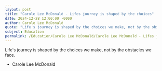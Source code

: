 ```yaml
---
layout: post
title: "Carole Lee McDonald - Lifes journey is shaped by the choices"
date: 2024-12-28 12:00:00 -0000
author: Carole Lee McDonald
quote: "Life's journey is shaped by the choices we make, not by the obstacles we face."
subject: Education
permalink: /Education/Carole Lee McDonald/Carole Lee McDonald - Lifes journey is shaped by the choices
---
```


Life's journey is shaped by the choices we make, not by the obstacles we face.

- Carole Lee McDonald

